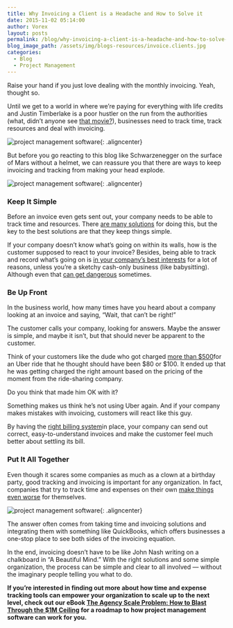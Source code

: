 ```yaml
---
title: Why Invoicing a Client is a Headache and How to Solve it
date: 2015-11-02 05:14:00
author: Vorex
layout: posts
permalink: /blog/why-invoicing-a-client-is-a-headache-and-how-to-solve-it/
blog_image_path: /assets/img/blogs-resources/invoice.clients.jpg
categories:
  - Blog
  - Project Management
---
```



Raise your hand if you just love dealing with the monthly invoicing. Yeah, thought so.

Until we get to a world in where we’re paying for everything with life credits and Justin Timberlake is a poor hustler on the run from the authorities (what, didn’t anyone see [that movie?](http://www.imdb.com/title/tt1637688/)), businesses need to track time, track resources and deal with invoicing.<!--more-->

![project management software](https://media.giphy.com/media/KSbUl3jEcw57W/giphy.gif){: .aligncenter}

But before you go reacting to this blog like Schwarzenegger on the surface of Mars without a helmet, we can reassure you that there are ways to keep invoicing and tracking from making your head explode.

![project management software](https://media3.giphy.com/media/r8Gyx1bXOyxiM/200.gif){: .aligncenter}

### Keep It Simple

Before an invoice even gets sent out, your company needs to be able to track time and resources. There [are many solutions](http://www.vorex.com/product/time-expense-tracking/) for doing this, but the key to the best solutions are that they keep things simple.

If your company doesn’t know what’s going on within its walls, how is the customer supposed to react to your invoice? Besides, being able to track and record what’s going on is [in your company’s best interests](https://www.irs.gov/Businesses/Small-Businesses-&#038;-Self-Employed/What-kind-of-records-should-I-keep) for a lot of reasons, unless you’re a sketchy cash-only business (like babysitting). Although even that [can get dangerous](https://youtu.be/Sj_WCLmAx7o) sometimes.

### Be Up Front

In the business world, how many times have you heard about a company looking at an invoice and saying, “Wait, that can’t be right!”

The customer calls your company, looking for answers. Maybe the answer is simple, and maybe it isn’t, but that should never be apparent to the customer.

Think of your customers like the dude who got charged [more than $500](http://kdvr.com/2014/11/01/how-to-avoid-getting-burned-by-uber/)for an Uber ride that he thought should have been $80 or $100. It ended up that he was getting charged the right amount based on the pricing of the moment from the ride-sharing company.

Do you think that made him OK with it?

Something makes us think he’s not using Uber again. And if your company makes mistakes with invoicing, customers will react like this guy.

By having the [right billing system](http://www.vorex.com/product/billing-invoicing-tracking/)in place, your company can send out correct, easy-to-understand invoices and make the customer feel much better about settling its bill.

### Put It All Together

Even though it scares some companies as much as a clown at a birthday party, good tracking and invoicing is important for any organization. In fact, companies that try to track time and expenses on their own [make things even worse](http://www.vorex.com/step-away-from-the-spreadsheets-how-diy-business-tracking-is-a-business-fail/) for themselves.

![project management software](https://media.giphy.com/media/NCl2SUziL42ru/giphy.gif){: .aligncenter}

The answer often comes from taking time and invoicing solutions and integrating them with something like QuickBooks, which offers businesses a one-stop place to see both sides of the invoicing equation.

In the end, invoicing doesn’t have to be like John Nash writing on a chalkboard in “A Beautiful Mind.” With the right solutions and some simple organization, the process can be simple and clear to all involved — without the imaginary people telling you what to do.

**If you’re interested in finding out more about how time and expense tracking tools can empower your organization to scale up to the next level, check out our eBook [The Agency Scale Problem: How to Blast Through the $1M Ceiling](http://vorex.hs-sites.com/agency-scale-ebook?__hstc=100746398.0d9a36e8b26eeb83aaab70a992f9d211.1437581808827.1446071678022.1446239057577.55&#038;__hssc=100746398.5.1446239057577&#038;__hsfp=2924874183) for a roadmap to how project management software can work for you.**